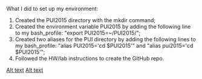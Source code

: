 What I did to set up my environment:
1) Created the PUI2015 directory with the mkdir command;
2) Created the environment variable PUI2015 by adding the following line to my bash_profile: "export PUI2015=~/PUI2015/";
3) Created two aliases for the PUI directory by adding the following lines to my bash_profile: "alias PUI2015='cd $PUI2015'" and "alias pui2015='cd $PUI2015'";
4) Followed the HW/lab instructions to create the GitHub repo.

[Alt text](dmiura_HW1_1.png)
[Alt text](dmiura_HW1_2.png)
 
